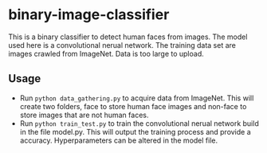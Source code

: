 # binary-image-classifier
This is a binary classifier to detect human faces from images. The model used here is a convolutional nerual network. The training data set are images crawled from ImageNet. Data is too large to upload.
## Usage
* Run `python data_gathering.py` to acquire data from ImageNet. This will create two folders, face to store human face images and non-face to store images that are not human faces.
* Run `python train_test.py` to train the convolutional nerual network build in the file model.py. This will output the training process and provide a accuracy. Hyperparameters can be altered in the model file.
